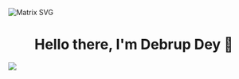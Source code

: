 
![Matrix SVG](https://raw.githubusercontent.com/rodrigograca31/rodrigograca31/master/matrix.svg)
<p>
  <h1 align="center"><b>Hello there, I'm Debrup Dey 👋</b></h1>
</p>

![](https://komarev.com/ghpvc/?username=your-github-debrup416&color=0c1661)

